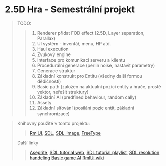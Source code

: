 ﻿# 2.5D Hra - Semestrální projekt

 
> TODO:
> > <ol> <li> Renderer přidat FOD effect (2.5D, Layer separation, Parallax) </li>
> > <li> UI systém - inventář, menu, HP atd. </li>
> > <li> Haul execution </li>
> > <li> Zvukový engine </li>
> > <li> Interface pro komunikaci serveru a klientu </li>
> > <li> Procedurální generace (perlin  noise, nastavit parametry)</li>
> > <li> Generace struktur </li>
> > <li> Základní konstrukt pro Entitu (všedny další formou dědičnosti)</li>
> > <li> Basic path (založen na aktualní pozici entity a hráče, prostě vektor, neřešit struktury) </li>
> > <li> Základní AI (predfined behaviour, random cally)</li>
> > <li> Assety </li>
> > <li> Základní síťování (posílání pozic entit, základní synchronizace) </li> </ol>


> Knihovny použité v tomto projektu:
> >[RmlUI](https://github.com/mikke89/RmlUi),
> > [SDL](https://github.com/libsdl-org/SDL),
> >[SDL_image](https://github.com/libsdl-org/SDL_image),
> >[FreeType](https://download.savannah.gnu.org/releases/freetype/)
> 
> Další linky
> > [Aseprite](https://www.aseprite.org/),
> > [SDL tutorial web](https://glusoft.com/sdl3-tutorials/),
> > [SDL tutorial playlist](https://youtube.com/playlist?list=PLvv0ScY6vfd-RZSmGbLkZvkgec6lJ0BfX&si=mb2sst8vbANOyhoHQ),
> > [SDL resolution handeling](https://www.studyplan.dev/sdl2/sdl2-display-modes)
> > [Basic game AI](https://gamedev.net/tutorials/programming/artificial-intelligence/the-total-beginners-guide-to-game-ai-r4942/)
> > [RmlUi wiki](https://mikke89.github.io/RmlUiDoc/)

